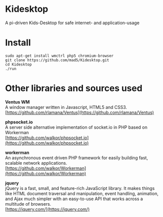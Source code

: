 # Kidesktop
A pi-driven Kids-Desktop for safe internet- and application-usage


# Install

	sudo apt-get install wmctrl php5 chromium-browser
	git clone https://github.com/mad5/Kidesktop.git
	cd Kidesktop
	./run


# Other libraries and sources used

__Ventus WM__  
A window manager written in Javascript, HTML5 and CSS3.
[https://github.com/rlamana/Ventus](https://github.com/rlamana/Ventus)

__phpsocket.io__  
A server side alternative implementation of socket.io in PHP based on Workerman  
[https://github.com/walkor/phpsocket.io](https://github.com/walkor/phpsocket.io)

__workerman__  
An asynchronous event driven PHP framework for easily building fast, scalable network applications.  
[https://github.com/walkor/Workerman](https://github.com/walkor/Workerman)

__jquery__  
jQuery is a fast, small, and feature-rich JavaScript library. It makes things like HTML document traversal and manipulation, event handling, animation, and Ajax much simpler with an easy-to-use API that works across a multitude of browsers.  
[https://jquery.com/](https://jquery.com/)